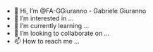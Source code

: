 - 👋 Hi, I’m @FA-GGiuranno - Gabriele Giuranno
- 👀 I’m interested in ...
- 🌱 I’m currently learning ...
- 💞️ I’m looking to collaborate on ...
- 📫 How to reach me ...

<!---
FA-GGiuranno/FA-GGiuranno is a ✨ special ✨ repository because its `README.md` (this file) appears on your GitHub profile.
You can click the Preview link to take a look at your changes.
--->
